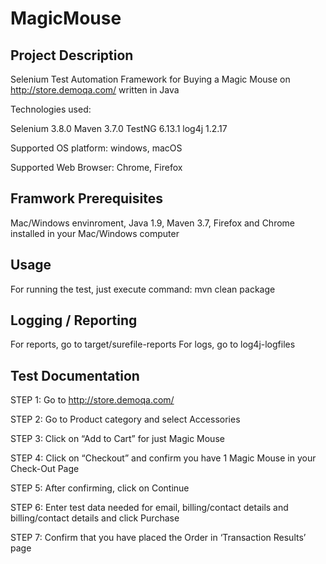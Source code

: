 # MagicMouse

## Project Description

Selenium Test Automation Framework for Buying a Magic Mouse on http://store.demoqa.com/ written in Java

Technologies used:

Selenium 3.8.0
Maven 3.7.0
TestNG 6.13.1
log4j 1.2.17

Supported OS platform: windows, macOS

Supported Web Browser: Chrome, Firefox


## Framwork Prerequisites

Mac/Windows envinroment,
Java 1.9,
Maven 3.7,
Firefox and Chrome installed in your Mac/Windows computer

## Usage

For running the test, just execute command: mvn clean package

## Logging / Reporting

For reports, go to target/surefile-reports
For logs, go to log4j-logfiles



## Test Documentation

STEP 1: Go to http://store.demoqa.com/

STEP 2: Go to Product category and select Accessories

STEP 3: Click on “Add to Cart” for just Magic Mouse

STEP 4: Click on “Checkout” and confirm you have 1 Magic Mouse in your Check-Out Page

STEP 5: After confirming, click on Continue

STEP 6: Enter test data needed for email,  billing/contact details and billing/contact details and click Purchase

STEP 7: Confirm that you have placed the Order in ‘Transaction Results’ page

